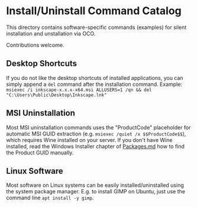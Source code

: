 # Install/Uninstall Command Catalog
This directory contains software-specific commands (examples) for silent installation and unstallation via OCO.

Contributions welcome.


## Desktop Shortcuts
If you do not like the desktop shortcuts of installed applications, you can simply append a `del` command after the installation command. Example: `msiexec /i inkscape-x.x.x-x64.msi ALLUSERS=1 /qn && del "C:\Users\Public\Desktop\Inkscape.lnk"`

## MSI Uninstallation
Most MSI uninstallation commands uses the "ProductCode" placeholder for automatic MSI GUID extraction (e.g. `msiexec /quiet /x $$ProductCode$$`), which requires Wine installed on your server. If you don't have Wine installed, read the Windows Installer chapter of [Packages.md](../Packages.md) how to find the Product GUID manually.

## Linux Software
Most software on Linux systems can be easily installed/uninstalled using the system package manager. E.g. to install GIMP on Ubuntu, just use the command line `apt install -y gimp`.
